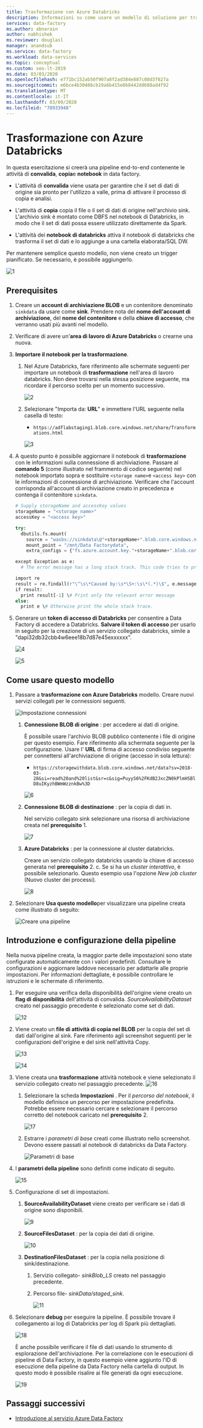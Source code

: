 ```yaml
---
title: Trasformazione con Azure Databricks
description: Informazioni su come usare un modello di soluzione per trasformare i dati usando un notebook di Databricks in Azure Data Factory.
services: data-factory
ms.author: abnarain
author: nabhishek
ms.reviewer: douglasl
manager: anandsub
ms.service: data-factory
ms.workload: data-services
ms.topic: conceptual
ms.custom: seo-lt-2019
ms.date: 03/03/2020
ms.openlocfilehash: e771bc152ab50f907a8f2ad384e887c00d3f627a
ms.sourcegitcommit: e6bce4b30486cb19a6b415e8b8442dd688ad4f92
ms.translationtype: MT
ms.contentlocale: it-IT
ms.lasthandoff: 03/09/2020
ms.locfileid: "78933948"
---
```

# <a name="transformation-with-azure-databricks"></a>Trasformazione con Azure Databricks

In questa esercitazione si creerà una pipeline end-to-end contenente le attività di **convalida**, **copia**e **notebook** in data factory.

-   L'attività di **convalida** viene usata per garantire che il set di dati di origine sia pronto per l'utilizzo a valle, prima di attivare il processo di copia e analisi.

-   L'attività di **copia** copia il file o il set di dati di origine nell'archivio sink. L'archivio sink è montato come DBFS nel notebook di Databricks, in modo che il set di dati possa essere utilizzato direttamente da Spark.

-   L'attività dei **notebook di databricks** attiva il notebook di databricks che trasforma il set di dati e lo aggiunge a una cartella elaborata/SQL DW.

Per mantenere semplice questo modello, non viene creato un trigger pianificato. Se necessario, è possibile aggiungerlo.

![1](media/solution-template-Databricks-notebook/pipeline-example.png)

## <a name="prerequisites"></a>Prerequisites

1. Creare un **account di archiviazione BLOB** e un contenitore denominato `sinkdata` da usare come **sink**. Prendere nota del **nome dell'account di archiviazione**, del **nome del contenitore** e della **chiave di accesso**, che verranno usati più avanti nel modello.

2. Verificare di avere un'**area di lavoro di Azure Databricks** o crearne una nuova.

3. **Importare il notebook per la trasformazione**. 
    1. Nel Azure Databricks, fare riferimento alle schermate seguenti per importare un notebook di **trasformazione** nell'area di lavoro databricks. Non deve trovarsi nella stessa posizione seguente, ma ricordare il percorso scelto per un momento successivo.
   
       ![2](media/solution-template-Databricks-notebook/import-notebook.png)    
    
    1. Selezionare "Importa da: **URL**" e immettere l'URL seguente nella casella di testo:
    
       * `https://adflabstaging1.blob.core.windows.net/share/Transformations.html`
        
       ![3](media/solution-template-Databricks-notebook/import-from-url.png)    

4. A questo punto è possibile aggiornare il notebook di **trasformazione** con le informazioni sulla connessione di archiviazione. Passare al **comando 5** (come illustrato nel frammento di codice seguente) nel notebook importato sopra e sostituire `<storage name>`e `<access key>` con le informazioni di connessione di archiviazione. Verificare che l'account corrisponda all'account di archiviazione creato in precedenza e contenga il contenitore `sinkdata`.

    ```python
    # Supply storageName and accessKey values  
    storageName = "<storage name>"  
    accessKey = "<access key>"  

    try:  
      dbutils.fs.mount(  
        source = "wasbs://sinkdata\@"+storageName+".blob.core.windows.net/",  
        mount_point = "/mnt/Data Factorydata",  
        extra_configs = {"fs.azure.account.key."+storageName+".blob.core.windows.net": accessKey})  

    except Exception as e:  
      # The error message has a long stack track. This code tries to print just the relevant line indicating what failed.

    import re
    result = re.findall(r"\^\s\*Caused by:\s*\S+:\s\*(.*)\$", e.message, flags=re.MULTILINE)
    if result:
      print result[-1] \# Print only the relevant error message
    else:  
      print e \# Otherwise print the whole stack trace.  
    ```

5.  Generare un **token di accesso di Databricks** per consentire a Data Factory di accedere a Databricks. **Salvare il token di accesso** per usarlo in seguito per la creazione di un servizio collegato databricks, simile a "dapi32db32cbb4w6eee18b7d87e45exxxxxx".

    ![4](media/solution-template-Databricks-notebook/user-setting.png)

    ![5](media/solution-template-Databricks-notebook/generate-new-token.png)

## <a name="how-to-use-this-template"></a>Come usare questo modello

1.  Passare a **trasformazione con Azure Databricks** modello. Creare nuovi servizi collegati per le connessioni seguenti. 
    
    ![Impostazione connessioni](media/solution-template-Databricks-notebook/connections-preview.png)

    1.  **Connessione BLOB di origine** : per accedere ai dati di origine. 
        
        È possibile usare l'archivio BLOB pubblico contenente i file di origine per questo esempio. Fare riferimento alla schermata seguente per la configurazione. Usare l' **URL** di firma di accesso condiviso seguente per connettersi all'archiviazione di origine (accesso in sola lettura): 
        * `https://storagewithdata.blob.core.windows.net/data?sv=2018-03-28&si=read%20and%20list&sr=c&sig=PuyyS6%2FKdB2JxcZN0kPlmHSBlD8uIKyzhBWmWzznkBw%3D`

        ![6](media/solution-template-Databricks-notebook/source-blob-connection.png)

    1.  **Connessione BLOB di destinazione** : per la copia di dati in. 
        
        Nel servizio collegato sink selezionare una risorsa di archiviazione creata nel **prerequisito** 1.

        ![7](media/solution-template-Databricks-notebook/destination-blob-connection.png)

    1.  **Azure Databricks** : per la connessione al cluster databricks.

        Creare un servizio collegato databricks usando la chiave di accesso generata nel **prerequisito** 2. c. Se si ha un *cluster interattivo*, è possibile selezionarlo. Questo esempio usa l'opzione *New job cluster* (Nuovo cluster dei processi).

        ![8](media/solution-template-Databricks-notebook/databricks-connection.png)

1. Selezionare **Usa questo modello**per visualizzare una pipeline creata come illustrato di seguito:
    
    ![Creare una pipeline](media/solution-template-Databricks-notebook/new-pipeline.png)   

## <a name="pipeline-introduction-and-configuration"></a>Introduzione e configurazione della pipeline

Nella nuova pipeline creata, la maggior parte delle impostazioni sono state configurate automaticamente con i valori predefiniti. Consultare le configurazioni e aggiornare laddove necessario per adattarle alle proprie impostazioni. Per informazioni dettagliate, è possibile controllare le istruzioni e le schermate di riferimento.

1.  Per eseguire una verifica della disponibilità dell'origine viene creato un **flag di disponibilità** dell'attività di convalida. *SourceAvailabilityDataset* creato nel passaggio precedente è selezionato come set di dati.

    ![12](media/solution-template-Databricks-notebook/validation-settings.png)

1.  Viene creato un **file di attività di copia nel BLOB** per la copia del set di dati dall'origine al sink. Fare riferimento agli screenshot seguenti per le configurazioni dell'origine e del sink nell'attività Copy.

    ![13](media/solution-template-Databricks-notebook/copy-source-settings.png)

    ![14](media/solution-template-Databricks-notebook/copy-sink-settings.png)

1.  Viene creata una **trasformazione** attività notebook e viene selezionato il servizio collegato creato nel passaggio precedente.
    ![16](media/solution-template-Databricks-notebook/notebook-activity.png)

     1. Selezionare la scheda **Impostazioni** . Per il *percorso del notebook*, il modello definisce un percorso per impostazione predefinita. Potrebbe essere necessario cercare e selezionare il percorso corretto del notebook caricato nel **prerequisito** 2. 

         ![17](media/solution-template-Databricks-notebook/notebook-settings.png)
    
     1. Estrarre i *parametri di base* creati come illustrato nello screenshot. Devono essere passati al notebook di databricks da Data Factory. 

         ![Parametri di base](media/solution-template-Databricks-notebook/base-parameters.png)

1.  I **parametri della pipeline** sono definiti come indicato di seguito.

    ![15](media/solution-template-Databricks-notebook/pipeline-parameters.png)

1. Configurazione di set di impostazioni.
    1.  **SourceAvailabilityDataset** viene creato per verificare se i dati di origine sono disponibili.

        ![9](media/solution-template-Databricks-notebook/source-availability-dataset.png)

    1.  **SourceFilesDataset** : per la copia dei dati di origine.

        ![10](media/solution-template-Databricks-notebook/source-file-dataset.png)

    1.  **DestinationFilesDataset** : per la copia nella posizione di sink/destinazione.

        1.  Servizio collegato- *sinkBlob_LS* creato nel passaggio precedente.

        2.  Percorso file- *sinkData/staged_sink*.

            ![11](media/solution-template-Databricks-notebook/destination-dataset.png)


1.  Selezionare **debug** per eseguire la pipeline. È possibile trovare il collegamento ai log di Databricks per log di Spark più dettagliati.

    ![18](media/solution-template-Databricks-notebook/pipeline-run-output.png)

    È anche possibile verificare il file di dati usando lo strumento di esplorazione dell'archiviazione. Per la correlazione con le esecuzioni di pipeline di Data Factory, in questo esempio viene aggiunto l'ID di esecuzione della pipeline da Data Factory nella cartella di output. In questo modo è possibile risalire ai file generati da ogni esecuzione.

    ![19](media/solution-template-Databricks-notebook/verify-data-files.png)

## <a name="next-steps"></a>Passaggi successivi

- [Introduzione al servizio Azure Data Factory](introduction.md)
